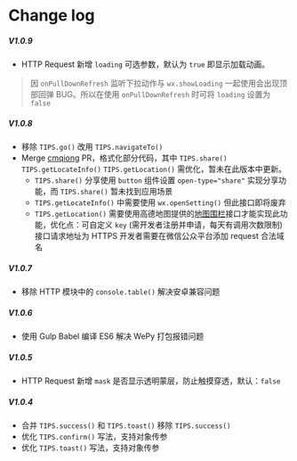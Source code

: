 # Change log

##### V1.0.9

- HTTP Request 新增 `loading` 可选参数，默认为 `true` 即显示加载动画。
> 因 `onPullDownRefresh` 监听下拉动作与 `wx.showLoading` 一起使用会出现顶部回弹 BUG。所以在使用 `onPullDownRefresh` 时可将 `loading` 设置为 `false`

##### V1.0.8

- 移除 `TIPS.go()` 改用 `TIPS.navigateTo()`
- Merge [cmqiong](https://github.com/cmqiong) PR，格式化部分代码，其中 `TIPS.share()` `TIPS.getLocateInfo()` `TIPS.getLocation()` 需优化，暂未在此版本中更新。
    - `TIPS.share()` 分享使用 `button` 组件设置 `open-type="share"` 实现分享功能，而 `TIPS.share()` 暂未找到应用场景
    - `TIPS.getLocateInfo()` 中需要使用 `wx.openSetting()` 但此接口即将废弃
    - `TIPS.getLocation()` 需要使用高德地图提供的[地图围栏](https://lbs.amap.com/api/webservice/guide/api/geofence_service)接口才能实现此功能，优化点：可自定义 `key` (需开发者注册并申请，每天有调用次数限制) 接口请求地址为 HTTPS 开发者需要在微信公众平台添加 request 合法域名


##### V1.0.7

- 移除 HTTP 模块中的 `console.table()` 解决安卓兼容问题

##### V1.0.6

- 使用 Gulp Babel 编译 ES6 解决 WePy 打包报错问题

##### V1.0.5

- HTTP Request 新增 `mask` 是否显示透明蒙层，防止触摸穿透，默认：`false`

##### V1.0.4

- 合并 `TIPS.success()` 和 `TIPS.toast()` 移除 `TIPS.success()`
- 优化 `TIPS.confirm()` 写法，支持对象传参
- 优化 `TIPS.toast()` 写法，支持对象传参